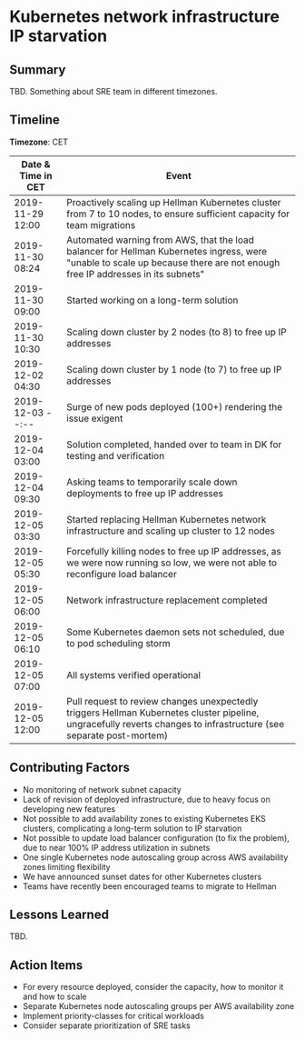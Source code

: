 # Kubernetes network infrastructure IP starvation

## Summary

TBD. Something about SRE team in different timezones.

## Timeline

**Timezone**: CET

| Date & Time in CET | Event                                                                                                                                                                      |
|--------------------|----------------------------------------------------------------------------------------------------------------------------------------------------------------------------|
| 2019-11-29 12:00   | Proactively scaling up Hellman Kubernetes cluster from 7 to 10 nodes, to ensure sufficient capacity for team migrations                                                    |
| 2019-11-30 08:24   | Automated warning from AWS, that the load balancer for Hellman Kubernetes ingress, were "unable to scale up because there are not enough free IP addresses in its subnets" |
| 2019-11-30 09:00   | Started working on a long-term solution                                                                                                                                    |
| 2019-11-30 10:30   | Scaling down cluster by 2 nodes (to 8) to free up IP addresses                                                                                                             |
| 2019-12-02 04:30   | Scaling down cluster by 1 node (to 7) to free up IP addresses                                                                                                              |
| 2019-12-03 --:--   | Surge of new pods deployed (100+) rendering the issue exigent                                                                                                              |
| 2019-12-04 03:00   | Solution completed, handed over to team in DK for testing and verification                                                                                                 |
| 2019-12-04 09:30   | Asking teams to temporarily scale down deployments to free up IP addresses                                                                                                 |
| 2019-12-05 03:30   | Started replacing Hellman Kubernetes network infrastructure and scaling up cluster to 12 nodes                                                                             |
| 2019-12-05 05:30   | Forcefully killing nodes to free up IP addresses, as we were now running so low, we were not able to reconfigure load balancer                                             |
| 2019-12-05 06:00   | Network infrastructure replacement completed                                                                                                                               |
| 2019-12-05 06:10   | Some Kubernetes daemon sets not scheduled, due to pod scheduling storm                                                                                                     |
| 2019-12-05 07:00   | All systems verified operational                                                                                                                                           |
| 2019-12-05 12:00   | Pull request to review changes unexpectedly triggers Hellman Kubernetes cluster pipeline, ungracefully reverts changes to infrastructure (see separate post-mortem)        |

## Contributing Factors

- No monitoring of network subnet capacity
- Lack of revision of deployed infrastructure, due to heavy focus on developing new features
- Not possible to add availability zones to existing Kubernetes EKS clusters, complicating a long-term solution to IP starvation
- Not possible to update load balancer configuration (to fix the problem), due to near 100% IP address utilization in subnets
- One single Kubernetes node autoscaling group across AWS availability zones limiting flexibility
- We have announced sunset dates for other Kubernetes clusters
- Teams have recently been encouraged teams to migrate to Hellman

## Lessons Learned

TBD.

## Action Items

- For every resource deployed, consider the capacity, how to monitor it and how to scale
- Separate Kubernetes node autoscaling groups per AWS availability zone
- Implement priority-classes for critical workloads
- Consider separate prioritization of SRE tasks

